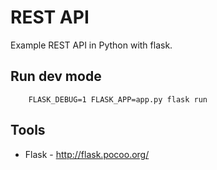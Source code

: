 # REST API

Example REST API in Python with flask.

## Run dev mode

        FLASK_DEBUG=1 FLASK_APP=app.py flask run

## Tools
- Flask - http://flask.pocoo.org/